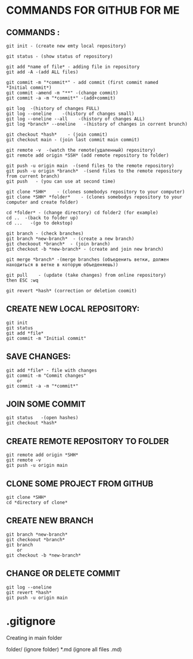 # COMMANDS FOR GITHUB FOR ME


## COMMANDS :

    git init - (create new emty local repository)

    git status - (show status of repository)

    git add *name of file* - adding file in repository
    git add -A -(add ALL files)

    git commit -m "*commit*" - add commit (first commit named 
    *Initial commit*)
    git commit -amend -m "**" -(change commit)
    git commit -a -m "*commit*" -(add+commit)

    git log  -(history of changes FULL)
    git log --oneline    -(history of changes small)
    git log --oneline --all    -(history of changes ALL)
    git log *branch* --oneline   -(history of changes in corrent brunch)

    git checkout *hash*    - (join commit)
    git checkout main - (join last commit main commit)

    git remote -v  -(watch the remote(удаленный) repository)
    git remote add origin *SSH* (add remote repository to folder)

    git push -u origin main  -(send files to the remote repository)
    git push -u origin *branch*  -(send files to the remote repository from current branch)  
    git push   - (you can use at second time)

    git clone *SHH*    - (clones somebodys repository to your computer)
    git clone *SHH* *folder*    - (clones somebodys repository to your computer and create folder)

    cd *folder* - (change directory) cd folder2 (for example)
    cd ..  -(back to folder up)
    cd ...   -(go to dekstop)

    git branch - (check branches)
    git branch *new-branch*  - (create a new branch)
    git checkoout *branch*  - (join branch)
    git checkout -b *new-branch* - (create and join new branch)

    git merge *branch* -(merge branches (объеденить ветки, должен находиться в ветке в которую объеденяешь))

    git pull    - (update (take changes) from online repository)
    then ESC :wq

    git revert *hash* (correction or deletion coomit)



## CREATE NEW LOCAL REPOSITORY:

    git init
    git status
    git add *file*
    git commit -m "Initial commit"


## SAVE CHANGES:

    git add *file* - file with changes
    git commit -m "Commit changes"
        or
    git commit -a -m "*commit*"

## JOIN SOME COMMIT

    git status   -(open hashes)
    git checkout *hash* 


## CREATE REMOTE REPOSITORY TO FOLDER

    git remote add origin *SHH*
    git remote -v
    git push -u origin main



## CLONE SOME PROJECT FROM GITHUB

    git clone *SHH*
    cd *directory of clone*


## CREATE NEW BRANCH

    git branch *new-branch*
    git checkoout *branch*
    git branch
        or
    git checkout -b *new-branch*


## CHANGE OR DELETE COMMIT

    git log --oneline
    git revert *hash*
    git push -u origin main


# .gitignore

Creating in main folder


folder/  (ignore folder)
*.md (ignore all files .md)
